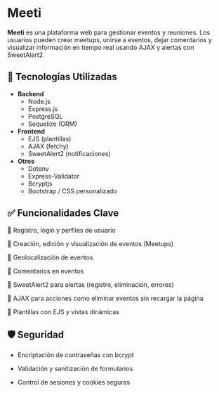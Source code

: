 # Meeti

**Meeti** es una plataforma web para gestionar eventos y reuniones. Los usuarios pueden crear meetups, unirse a eventos, dejar comentarios y visualizar información en tiempo real usando AJAX y alertas con SweetAlert2.

## 🚀 Tecnologías Utilizadas

- **Backend**
    - Node.js
    - Express.js
    - PostgreSQL
    - Sequelize (ORM)
- **Frontend**
    - EJS (plantillas)
    - AJAX (fetchy)
    - SweetAlert2 (notificaciones)
- **Otros**
    - Dotenv
    - Express-Validator
    - Bcryptjs
    - Bootstrap / CSS personalizado

## ✅ Funcionalidades Clave
🧑 Registro, login y perfiles de usuario

📅 Creación, edición y visualización de eventos (Meetups)

📍 Geolocalización de eventos

💬 Comentarios en eventos

🔔 SweetAlert2 para alertas (registro, eliminación, errores)

🔄 AJAX para acciones como eliminar eventos sin recargar la página

📄 Plantillas con EJS y vistas dinámicas


## 🛡️ Seguridad

   -  Encriptación de contraseñas con bcrypt

   - Validación y sanitización de formularios

   - Control de sesiones y cookies seguras